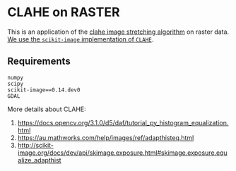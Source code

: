 CLAHE on RASTER
===============
This is an application of the [clahe image stretching algorithm](https://en.wikipedia.org/wiki/Adaptive_histogram_equalization#Contrast_Limited_AHE) 
on raster data. [We use the `scikit-image` implementation of `CLAHE`](http://scikit-image.org/docs/dev/api/skimage.exposure.html#skimage.exposure.equalize_adapthist).

Requirements
------------

```
numpy
scipy
scikit-image==0.14.dev0
GDAL
```


More details about CLAHE:
1. https://docs.opencv.org/3.1.0/d5/daf/tutorial_py_histogram_equalization.html
2. https://au.mathworks.com/help/images/ref/adapthisteq.html
3. http://scikit-image.org/docs/dev/api/skimage.exposure.html#skimage.exposure.equalize_adapthist
